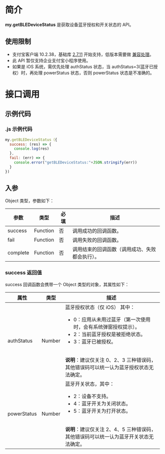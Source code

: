 # 简介

**my.getBLEDeviceStatus** 是获取设备蓝牙授权和开关状态的 API。

## 使用限制

- 支付宝客户端 10.2.38，基础库 [2.7.11](https://opendocs.alipay.com/mini/framework/lib-upgrade-v2) 开始支持，低版本需要做 [兼容处理](https://docs.alipay.com/mini/framework/compatibility)。
- 此 API 暂仅支持企业支付宝小程序使用。
- 如果是 iOS 系统，需优先处理 authStatus 状态，当 authStatus=3(蓝牙已授权）时，再处理 powerStatus 状态，否则 powerStatus 状态是不准确的。

# 接口调用

## 示例代码

### .js 示例代码

```javascript
my.getBLEDeviceStatus（{
  success: (res) => {
    console.log(res)
  },
  fail: (err) => {
    console.error("getBLEDeviceStatus:"+JSON.stringify(err))
  }
})
```

## 入参

Object 类型，参数如下：

| **参数** | **类型** | **必填** | **描述** |
| --- | --- | --- | --- |
| success | Function | 否 | 调用成功的回调函数。 |
| fail | Function | 否 | 调用失败的回调函数。 |
| complete | Function | 否 | 调用结束的回调函数（调用成功、失败都会执行）。 |

### success 返回值

success 回调函数会携带一个 Object 类型的对象，其属性如下：

| **属性** | **类型** | **描述** |
| --- | --- | --- |
| authStatus | Number | 蓝牙授权状态（仅 iOS） 其中：<br /><ul><li>0：应用从未用过蓝牙（第一次使用时，会有系统弹窗授权提示）。</li><li>2：当前蓝牙授权是被拒绝状态。</li><li>3：蓝牙已被授权。</li></ul><br /> **说明**：建议仅关注 0、2、3 三种错误码，其他错误码可以统一认为蓝牙授权状态无法确定。 |
| powerStatus | Number | 蓝牙开关状态，其中：<ul><li>2：设备不支持。</li><li>4：蓝牙开关为关闭状态。</li><li>5：蓝牙开关为打开状态。</li></ul><br /> **说明**：建议仅关注 2、4、5 三种错误码，其他错误码可以统一认为蓝牙开关状态无法确定。 |
